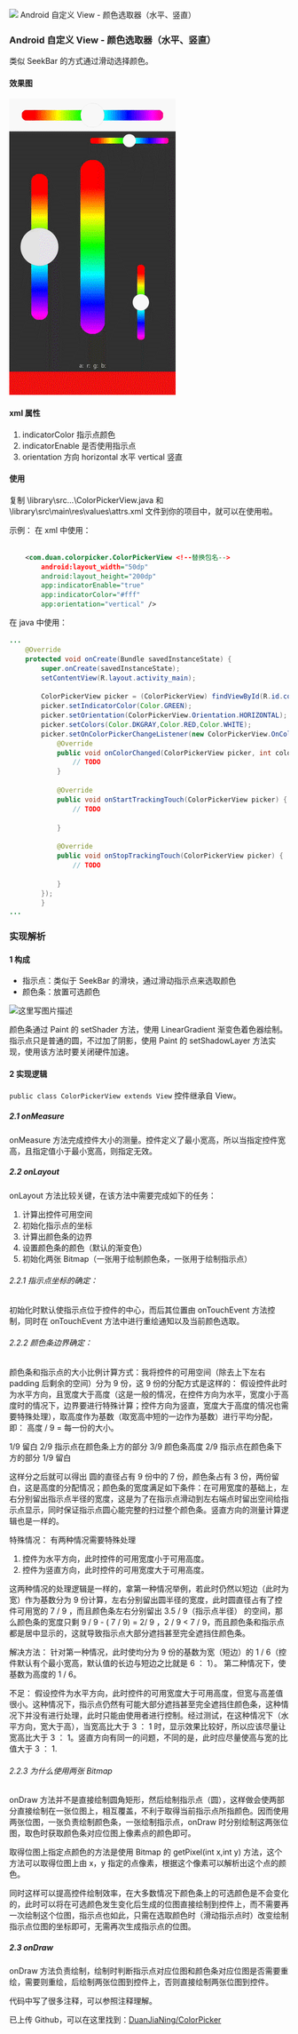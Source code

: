 ![](http://upload-images.jianshu.io/upload_images/7460499-1cae50e7ad4dfb10.jpg?imageMogr2/auto-orient/strip%7CimageView2/2/w/1240)
Android 自定义 View - 颜色选取器（水平、竖直）

### Android 自定义 View - 颜色选取器（水平、竖直）

类似 SeekBar 的方式通过滑动选择颜色。

#### 效果图

![](https://raw.githubusercontent.com/DuanJiaNing/ColorPicker/master/record.gif)

#### xml 属性

1. indicatorColor 指示点颜色
2. indicatorEnable 是否使用指示点
3. orientation 方向
horizontal 水平
vertical 竖直

#### 使用

复制 \library\src\...\ColorPickerView.java 和 \library\src\main\res\values\attrs.xml 文件到你的项目中，就可以在使用啦。

示例：
在 xml 中使用：

```xml

    <com.duan.colorpicker.ColorPickerView <!--替换包名-->
        android:layout_width="50dp"
        android:layout_height="200dp"
        app:indicatorEnable="true"
        app:indicatorColor="#fff"
        app:orientation="vertical" />

```

在 java 中使用：

```java
...
    @Override
    protected void onCreate(Bundle savedInstanceState) {
        super.onCreate(savedInstanceState);
        setContentView(R.layout.activity_main);

        ColorPickerView picker = (ColorPickerView) findViewById(R.id.colorPickerView);
        picker.setIndicatorColor(Color.GREEN);
        picker.setOrientation(ColorPickerView.Orientation.HORIZONTAL);
        picker.setColors(Color.DKGRAY,Color.RED,Color.WHITE);
        picker.setOnColorPickerChangeListener(new ColorPickerView.OnColorPickerChangeListener() {
            @Override
            public void onColorChanged(ColorPickerView picker, int color) {
                // TODO
            }

            @Override
            public void onStartTrackingTouch(ColorPickerView picker) {
                // TODO

            }

            @Override
            public void onStopTrackingTouch(ColorPickerView picker) {
                // TODO

            }
        });
        }
...
```

### 实现解析

#### 1 构成

* 指示点：类似于 SeekBar 的滑块，通过滑动指示点来选取颜色
* 颜色条：放置可选颜色

![这里写图片描述](http://upload-images.jianshu.io/upload_images/7460499-44273af8894a257b?imageMogr2/auto-orient/strip%7CimageView2/2/w/1240)

颜色条通过 Paint 的 setShader 方法，使用 LinearGradient 渐变色着色器绘制。
指示点只是普通的圆，不过加了阴影，使用 Paint 的 setShadowLayer 方法实现，使用该方法时要关闭硬件加速。
#### 2 实现逻辑

`public class ColorPickerView extends View`
控件继承自 View。

##### 2.1 onMeasure

onMeasure 方法完成控件大小的测量。控件定义了最小宽高，所以当指定控件宽高，且指定值小于最小宽高，则指定无效。

##### 2.2 onLayout

onLayout 方法比较关键，在该方法中需要完成如下的任务：
1. 计算出控件可用空间
2. 初始化指示点的坐标
3. 计算出颜色条的边界
4. 设置颜色条的颜色（默认的渐变色）
4. 初始化两张 Bitmap（一张用于绘制颜色条，一张用于绘制指示点）

###### 2.2.1 指示点坐标的确定：
初始化时默认使指示点位于控件的中心，而后其位置由 onTouchEvent 方法控制，同时在 onTouchEvent 方法中进行重绘通知以及当前颜色选取。

###### 2.2.2 颜色条边界确定：
颜色条和指示点的大小比例计算方式：我将控件的可用空间（除去上下左右 padding 后剩余的空间）分为 9 份，这 9 份的分配方式是这样的：
假设控件此时为水平方向，且宽度大于高度（这是一般的情况，在控件方向为水平，宽度小于高度时的情况下，边界要进行特殊计算；控件方向为竖直，宽度大于高度的情况也需要特殊处理），取高度作为基数（取宽高中短的一边作为基数）进行平均分配，即： 高度 / 9 = 每一份的大小。

1/9 留白
2/9 指示点在颜色条上方的部分
3/9 颜色条高度
2/9 指示点在颜色条下方的部分
1/9 留白

这样分之后就可以得出 圆的直径占有 9 份中的 7 份，颜色条占有 3 份，两份留白，这是高度的分配情况；颜色条的宽度满足如下条件：在可用宽度的基础上，左右分别留出指示点半径的宽度，这是为了在指示点滑动到左右端点时留出空间给指示点显示，同时保证指示点圆心能完整的扫过整个颜色条。竖直方向的测量计算逻辑也是一样的。

特殊情况：
有两种情况需要特殊处理
1. 控件为水平方向，此时控件的可用宽度小于可用高度。
2. 控件为竖直方向，此时控件的可用宽度大于可用高度。

这两种情况的处理逻辑是一样的，拿第一种情况举例，若此时仍然以短边（此时为宽）作为基数分为 9 份计算，左右分别留出圆半径的宽度，此时圆直径占有了控件可用宽的 7 / 9 ，而且颜色条左右分别留出 3.5 / 9（指示点半径） 的空间，那么颜色条的宽度只剩 9 / 9 - ( 7 / 9) = 2/ 9 ，2 / 9 < 7 / 9，而且颜色条和指示点都是居中显示的，这就导致指示点大部分遮挡甚至完全遮挡住颜色条。

解决方法：
针对第一种情况，此时使均分为 9 份的基数为宽（短边）的 1 / 6（控件默认有个最小宽高，默认值的长边与短边之比就是 6 ： 1）。
第二种情况下，使基数为高度的 1 / 6。

不足：
假设控件为水平方向，此时控件的可用宽度大于可用高度，但宽与高差值很小。这种情况下，指示点仍然有可能大部分遮挡甚至完全遮挡住颜色条，这种情况下并没有进行处理，此时只能由使用者进行控制。经过测试，在这种情况下（水平方向，宽大于高），当宽高比大于 3 ： 1 时，显示效果比较好，所以应该尽量让宽高比大于 3 ： 1。竖直方向有同一的问题，不同的是，此时应尽量使高与宽的比值大于 3 ： 1.


###### 2.2.3 为什么使用两张 Bitmap

onDraw 方法并不是直接绘制圆角矩形，然后绘制指示点（圆），这样做会使两部分直接绘制在一张位图上，相互覆盖，不利于取得当前指示点所指颜色。因而使用两张位图，一张负责绘制颜色条，一张绘制指示点，onDraw 时分别绘制这两张位图，取色时获取颜色条对应位图上像素点的颜色即可。

取得位图上指定点颜色的方法是使用 Bitmap 的 getPixel(int x,int y) 方法，这个方法可以取得位图上由 x，y 指定的点像素，根据这个像素可以解析出这个点的颜色。

同时这样可以提高控件绘制效率，在大多数情况下颜色条上的可选颜色是不会变化的，此时可以将在可选颜色发生变化后生成的位图直接绘制到控件上，而不需要再一次绘制这个位图，指示点也如此，只需在选取颜色时（滑动指示点时）改变绘制指示点位图的坐标即可，无需再次生成指示点的位图。


##### 2.3 onDraw

onDraw 方法负责绘制，绘制时判断指示点对应位图和颜色条对应位图是否需要重绘，需要则重绘，后绘制两张位图到控件上，否则直接绘制两张位图到控件。


代码中写了很多注释，可以参照注释理解。

已上传 Github，可以在这里找到：[DuanJiaNing/ColorPicker](https://github.com/DuanJiaNing/ColorPicker)
